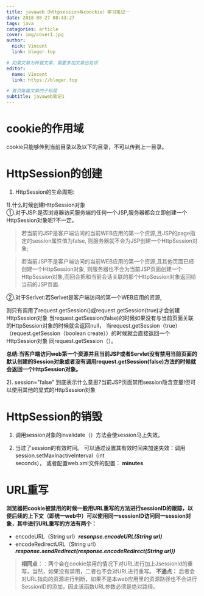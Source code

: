```yaml
---
title: javaweb（httpsession与coockie）学习笔记一
date: 2018-08-27 08:43:27
tags: java
catagories: article
cover: img/cover1.jpg
author: 
  nick: Vincent
  link: bloger.top

# 如果文章为转载文章，需要多加文章出处项
editor:
  name: Vincent
  link: https://bloger.top

# 首页每篇文章的子标题
subtitle: javaweb笔记1
---
```

# **cookie的作用域**

cookie只能够传到当前目录以及以下的目录，不可以传到上一目录。

# **HttpSession的创建**

1. HttpSession的生命周期:

1).什么时候创建HttpSession对象  
①.对于JSP:是否浏览器访问服务端的任何一个JSP,服务器都会立即创建一个HttpSession对象呢?不一定。
>若当前的JSP是客户端访问的当前WEB应用的第一个资源,且JSP的page指定的session属性值为false,
则服务器就不会为JSP创建一个HttpSession对象;

>若当前JSP不是客户端访问的当前WEB应用的第一个资源,且其他页面已经创建一个HttpSession对象,
则服务器也不会为当前JSP页面创建一个HttpSession对象,而回会把和当前会话关联的那个HttpSession对象返回给当前的JSP页面.

②.对于Serlvet:若Serlvet是客户端访问的第一个WEB应用的资源,
>
则只有调用了request.getSession()或request.getSession(true)才会创建HttpSession对象
当request.getSession(false)的时候如果没有与当前页面关联的HttpSession对象的时候就会返回null，
当request.getSession（true）（request.getSession（boolean create））的时候就会直接返回一个HttpSession对象 同request.getSession（）。

<b>总结:当客户端访问web第一个资源并且当前JSP或者Servlet没有禁用当前页面的默认创建的Session对象或者没有调用request.getSession(false)方法的时候就会返回一个HttpSession对象。</b>

2). session="false" 到底表示什么意思?当前JSP页面禁用session隐含变量!但可以使用其他的显式的HttpSession对象

# **HttpSession的销毁**

 1. 调用session对象的invalidate（）方法会使session马上失效。
 
 2. 当过了session的有效时间。
    可以通过设置其有效时间来加速失效：调用session.setMaxInactiveInterval（int             
    seconds），
    或者配置web.xml文件的配置：
    <session-config><session-timeout>**minutes**</session-timeout> </session-config>


# **URL重写**

**浏览器把cookie被禁用的时候一般用URL重写的方法进行sessionID的跟踪，以便后续的上下文（即统一web中）可以使用同一sessionID访问同一session对象，其中进行URL重写的方法有两个：**
 - encodeURL（String url）***resonpse.encodeURL(String url)***
 - encodeRedirectURL（String url）***response.sendRedirect(response.encodeRedirect(String url))***
  >**相同点：**：两个会在cookie禁用的情况下对URL进行加上JsessionId的重写，当然，如果没有禁用，二者也不会对URL进行重写。
  **不通点：**  后者会对URL指向的资源进行判断，如果不是本web应用里的资源路径也不会进行SessionID的添加，因此该函数URL参数必须是绝对路径。
 